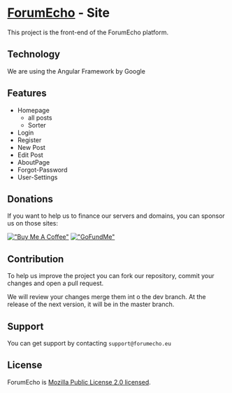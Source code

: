 # [ForumEcho](https://forumecho.eu) - Site

This project is the front-end of the ForumEcho platform.

## Technology

We are using the Angular Framework by Google

## Features

- Homepage
    - all posts
    - Sorter
- Login
- Register
- New Post
- Edit Post
- AboutPage
- Forgot-Password
- User-Settings


## Donations
If you want to help us to finance our servers and domains, you can sponsor us on those sites:

[!["Buy Me A Coffee"](https://www.buymeacoffee.com/assets/img/custom_images/orange_img.png)](https://www.buymeacoffee.com/forumecho)
[!["GoFundMe"](https://cdn.discordapp.com/attachments/931996388617781269/1011712445049475233/Gofundme-logo.png)](https://www.gofundme.com/f/support-forum-echo)

## Contribution
To help us improve the project you can fork our repository,
commit your changes and open a pull request.

We will review your changes merge them int o the dev branch. 
At the release of the next version, it  will be in the master branch.

## Support

You can get support by contacting ``support@forumecho.eu``

## License

ForumEcho is [Mozilla Public License 2.0 licensed](LICENSE).
